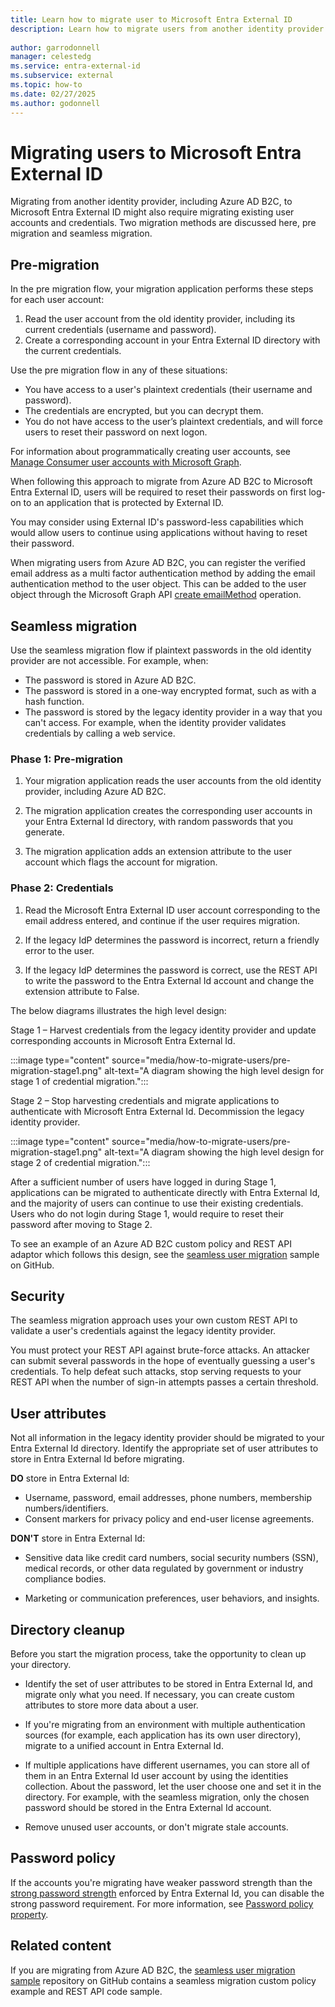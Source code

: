 ```yaml
---
title: Learn how to migrate user to Microsoft Entra External ID
description: Learn how to migrate users from another identity provider to Microsoft Entra External ID.
 
author: garrodonnell   
manager: celestedg
ms.service: entra-external-id
ms.subservice: external
ms.topic: how-to
ms.date: 02/27/2025
ms.author: godonnell
---
```


# Migrating users to Microsoft Entra External ID

Migrating from another identity provider, including Azure AD B2C, to Microsoft Entra External ID might also require migrating existing user accounts and credentials. Two migration methods are discussed here, pre migration and seamless migration.

## Pre-migration

In the pre migration flow, your migration application performs these steps for each user account: 

1. Read the user account from the old identity provider, including its current credentials (username and password). 
1. Create a corresponding account in your Entra External ID directory with the current credentials. 

Use the pre migration flow in any of these situations: 

- You have access to a user's plaintext credentials (their username and password). 
- The credentials are encrypted, but you can decrypt them. 
- You do not have access to the user’s plaintext credentials, and will force users to reset their password on next logon. 

For information about programmatically creating user accounts, see [Manage Consumer user accounts with Microsoft Graph](/graph/api/user-post-users?view=graph-rest-1.0&tabs=http#example-2-create-a-user-with-social-and-local-account-identities-in-azure-ad-b2c).   

When following this approach to migrate from Azure AD B2C to Microsoft Entra External ID, users will be required to reset their passwords on first log-on to an application that is protected by External ID.

You may consider using External ID's password-less capabilities which would allow users to continue using applications without having to reset their password.  

When migrating users from Azure AD B2C, you can register the verified email address as a multi factor authentication method by adding the email authentication method to the user object. This can be added to the user object through the Microsoft Graph API [create emailMethod](/graph/api/resources/emailauthenticationmethod) operation.  

## Seamless migration

Use the seamless migration flow if plaintext passwords in the old identity provider are not accessible. For example, when: 

- The password is stored in Azure AD B2C. 
- The password is stored in a one-way encrypted format, such as with a hash function. 
- The password is stored by the legacy identity provider in a way that you can't access. For example, when the identity provider validates credentials by calling a web service. 

### Phase 1: Pre-migration 

1. Your migration application reads the user accounts from the old identity provider, including Azure AD B2C. 

1. The migration application creates the corresponding user accounts in your Entra External Id directory, with random passwords that you generate. 

1. The migration application adds an extension attribute to the user account which flags the account for migration. 

### Phase 2: Credentials

1. Read the Microsoft Entra External ID user account corresponding to the email address entered, and continue if the user requires migration. 

1. If the legacy IdP determines the password is incorrect, return a friendly error to the user. 

1. If the legacy IdP determines the password is correct, use the REST API to write the password to the Entra External Id account and change the extension attribute to False. 

The below diagrams illustrates the high level design:

Stage 1 – Harvest credentials from the legacy identity provider and update corresponding accounts in Microsoft Entra External Id.

:::image type="content" source="media/how-to-migrate-users/pre-migration-stage1.png" alt-text="A diagram showing the high level design for stage 1 of credential migration.":::

Stage 2 – Stop harvesting credentials and migrate applications to authenticate with Microsoft Entra External Id. Decommission the legacy identity provider.

:::image type="content" source="media/how-to-migrate-users/pre-migration-stage1.png" alt-text="A diagram showing the high level design for stage 2 of credential migration.":::

After a sufficient number of users have logged in during Stage 1, applications can be migrated to authenticate directly with Entra External Id, and the majority of users can continue to use their existing credentials. Users who do not login during Stage 1, would require to reset their password after moving to Stage 2.

To see an example of an Azure AD B2C custom policy and REST API adaptor which follows this design, see the [seamless user migration](https://github.com/azure-ad-b2c/samples/tree/master/policies/migrate-to-entra-external-id-for-customers) sample on GitHub.

## Security

The seamless migration approach uses your own custom REST API to validate a user's credentials against the legacy identity provider.

You must protect your REST API against brute-force attacks. An attacker can submit several passwords in the hope of eventually guessing a user's credentials. To help defeat such attacks, stop serving requests to your REST API when the number of sign-in attempts passes a certain threshold. 

## User attributes

Not all information in the legacy identity provider should be migrated to your Entra External Id directory. Identify the appropriate set of user attributes to store in Entra External Id before migrating.

**DO** store in Entra External Id:

- Username, password, email addresses, phone numbers, membership numbers/identifiers.
- Consent markers for privacy policy and end-user license agreements.

**DON'T** store in Entra External Id:

- Sensitive data like credit card numbers, social security numbers (SSN), medical records, or other data regulated by government or industry compliance bodies.

- Marketing or communication preferences, user behaviors, and insights.

## Directory cleanup

Before you start the migration process, take the opportunity to clean up your directory.

- Identify the set of user attributes to be stored in Entra External Id, and migrate only what you need. If necessary, you can create custom attributes to store more data about a user.

- If you're migrating from an environment with multiple authentication sources (for example, each application has its own user directory), migrate to a unified account in Entra External Id.

- If multiple applications have different usernames, you can store all of them in an Entra External Id user account by using the identities collection. About the password, let the user choose one and set it in the directory. For example, with the seamless migration, only the chosen password should be stored in the Entra External Id account.

- Remove unused user accounts, or don't migrate stale accounts.

## Password policy

If the accounts you're migrating have weaker password strength than the [strong password strength](/azure/active-directory/authentication/concept-sspr-policy) enforced by Entra External Id, you can disable the strong password requirement. For more information, see [Password policy property](/azure/active-directory-b2c/user-profile-attributes#password-policy-attribute).

## Related content

If you are migrating from Azure AD B2C, the [seamless user migration sample](https://github.com/azure-ad-b2c/samples/tree/master/policies/migrate-to-entra-external-id-for-customers) repository on GitHub contains a seamless migration custom policy example and REST API code sample.
